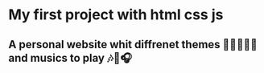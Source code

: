 # My first project with html css js
## A personal website whit diffrenet themes 💚💛💙💜🧡 and musics to play 🎶🎵🎧
